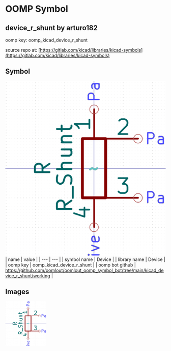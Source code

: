 # OOMP Symbol  
## device_r_shunt  by arturo182  
  
oomp key: oomp_kicad_device_r_shunt  
  
source repo at: [https://gitlab.com/kicad/libraries/kicad-symbols](https://gitlab.com/kicad/libraries/kicad-symbols)  
## Symbol  
  
[![working.png](working_600.png)](working.png)  
| name | value | 
| --- | --- | 
| symbol name | Device | 
| library name | Device | 
| oomp key | oomp_kicad_device_r_shunt | 
| oomp bot github | https://github.com/oomlout/oomlout_oomp_symbol_bot/tree/main/kicad_device_r_shunt/working | 
## Images  
  
[![working.png](working_140.png)](working.png)  
